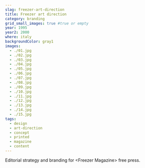 ```yaml
---
slag: freezer-art-direction
title: Freezer art direction
category: branding
grid_small_images: true #true or empty
year: 1995
year2: 2000
where: italy
backgroundColor: gray1
images:
  - ./01.jpg
  - ./02.jpg
  - ./03.jpg
  - ./04.jpg
  - ./05.jpg
  - ./06.jpg
  - ./07.jpg
  - ./08.jpg
  - ./09.jpg
  - ./10.jpg
  - ./11.jpg
  - ./12.jpg
  - ./13.jpg
  - ./14.jpg
  - ./15.jpg
tags:
  - design
  - art-direction
  - concept
  - printed
  - magazine
  - content
---
```


Editorial strategy and branding for &lt;Freezer Magazine&gt; free press.
